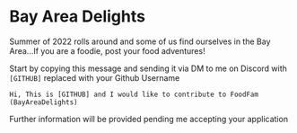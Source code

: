 # Bay Area Delights
Summer of 2022 rolls around and some of us find ourselves in the Bay Area...If you are a foodie, post your food adventures!

Start by copying this message and sending it via DM to me on Discord with `[GITHUB]` replaced with your Github Username
```
Hi, This is [GITHUB] and I would like to contribute to FoodFam (BayAreaDelights)
```

Further information will be provided pending me accepting your application
